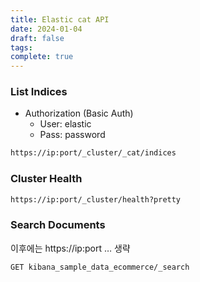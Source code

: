 ```yaml
---
title: Elastic cat API
date: 2024-01-04
draft: false
tags: 
complete: true
---
```

### List Indices
- Authorization (Basic Auth)
	- User: elastic
	- Pass: password
```sh
https://ip:port/_cluster/_cat/indices
```

### Cluster Health
```sh
https://ip:port/_cluster/health?pretty
```

### Search Documents
이후에는 https://ip:port … 생략
```sh
GET kibana_sample_data_ecommerce/_search
```

